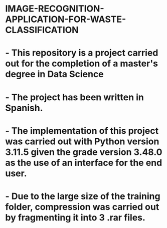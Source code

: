 # IMAGE-RECOGNITION-APPLICATION-FOR-WASTE-CLASSIFICATION
#
# - This repository is a project carried out for the completion of a master's degree in Data Science
# - The project has been written in Spanish.
# - The implementation of this project was carried out with Python version 3.11.5 given the grade version 3.48.0 as the use of an interface for the end user.
# - Due to the large size of the training folder, compression was carried out by fragmenting it into 3 .rar files.

